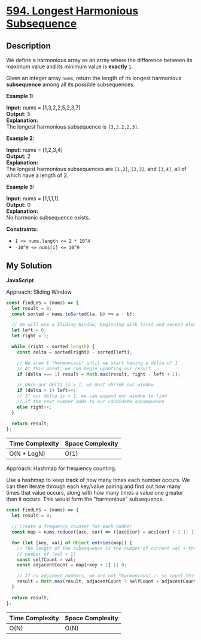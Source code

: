 # [594. Longest Harmonious Subsequence](https://leetcode.com/problems/longest-harmonious-subsequence)

## Description

We define a harmonious array as an array where the difference between its maximum value and its minimum value is **exactly** `1`.

Given an integer array `nums`, return the length of its longest harmonious **subsequence** among all its possible subsequences.

**Example 1:**

**Input:** nums = [1,3,2,2,5,2,3,7]  
**Output:** 5  
**Explanation:**  
The longest harmonious subsequence is `[3,2,2,2,3]`.

**Example 2:**

**Input:** nums = [1,2,3,4]  
**Output:** 2  
**Explanation:**  
The longest harmonious subsequences are `[1,2]`, `[2,3]`, and `[3,4]`, all of which have a length of 2.

**Example 3:**

**Input:** nums = [1,1,1,1]  
**Output:** 0  
**Explanation:**  
No harmonic subsequence exists.

**Constraints:**

- `1 <= nums.length <= 2 * 10^4`
- `-10^9 <= nums[i] <= 10^9`

## My Solution

**JavaScript**

Approach: Sliding Window

```js
const findLHS = (nums) => {
  let result = 0;
  const sorted = nums.toSorted((a, b) => a - b);

  // We will use a Sliding Window, beginning with first and second elements
  let left = 0;
  let right = 1;

  while (right < sorted.length) {
    const delta = sorted[right] - sorted[left];

    // We aren't "harmonious" until we start having a delta of 1
    // At this point, we can begin updating our result
    if (delta === 1) result = Math.max(result, right - left + 1);

    // Once our delta is > 1, we must shrink our window
    if (delta > 1) left++;
    // If our delta is < 1, we can expand our window to find
    // if the next number adds to our candidate subsequence
    else right++;
  }

  return result;
};
```

| Time Complexity | Space Complexity |
| --------------- | ---------------- |
| O(N \* LogN)    | O(1)             |

Approach: Hashmap for frequency counting.

Use a hashmap to keep track of how many times each number occurs.
We can then iterate through each key/value pairing and find out how
many times that value occurs, along with how many times a value one greater
than it occurs. This would form the "harmonious" subsequence.

```js
const findLHS = (nums) => {
  let result = 0;

  // Create a frequency counter for each number
  const map = nums.reduce((acc, cur) => ((acc[cur] = acc[cur] + 1 || 1), acc), {});

  for (let [key, val] of Object.entries(map)) {
    // The length of the subsequence is the number of current val + the
    // number of (val + 1)
    const selfCount = val;
    const adjacentCount = map[+key + 1] || 0;

    // If no adjacent numbers, we are not "harmonious" -- so count this as 0
    result = Math.max(result, adjacentCount ? selfCount + adjacentCount : 0);
  }

  return result;
};
```

| Time Complexity | Space Complexity |
| --------------- | ---------------- |
| O(N)            | O(N)             |
